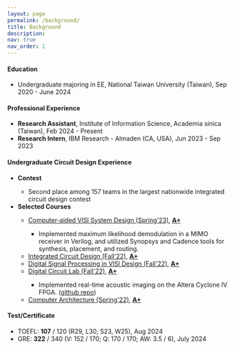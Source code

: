 ```yaml
---
layout: page
permalink: /background/
title: Background
description: 
nav: true
nav_order: 1
---
```


<h4><strong>Education</strong></h4>
<ul>
    <li> Undergraduate majoring in EE, National Taiwan University (Taiwan), Sep 2020 - June 2024 </li>
</ul>  

<h4><strong>Professional Experience</strong></h4>
<ul>
    <li> <strong>Research Assistant</strong>, Institute of Information Science, Academia sinica (Taiwan), Feb 2024 - Present</li>
    <li> <strong>Research Intern</strong>, IBM Research - Almaden (CA, USA), Jun 2023 - Sep 2023 </li>
</ul>

<h4><strong>Undergraduate Circuit Design Experience</strong></h4>
<ul>
    <li><strong> Contest </strong></li>
        <ul>
            <li>Second place among 157 teams in the largest nationwide integrated circuit design contest</li>
        </ul>
    <li><strong> Selected Courses </strong></li>
        <ul>
            <li><a href="https://nol.ntu.edu.tw/nol/coursesearch/print_table.php?course_id=943%20U0240&class=&dpt_code=K410&ser_no=83952&semester=111-1&lang=EN">Computer-aided VlSI System Design (Spring'23)</a>, <strong><u>A+</u></strong> </li>
                <ul>
                    <li>Implemented maximum likelihood demodulation in a MIMO receiver in Verilog, and utilized Synopsys and Cadence tools for synthesis, placement, and routing. </li>
                </ul>
            <li><a href="https://nol.ntu.edu.tw/nol/coursesearch/print_table.php?course_id=901%2040500&class=&dpt_code=P490&ser_no=26787&semester=111-1&lang=EN">Integrated Circuit Design (Fall'22)</a>, <strong><u>A+</u></strong> </li>
            <li><a href="https://nol.ntu.edu.tw/nol/coursesearch/print_table.php?course_id=921%20U9330&class=&dpt_code=9210&ser_no=83518&semester=111-1&lang=EN">Digital Signal Processing in VlSI Design (Fall'22)</a>, <strong><u>A+</u></strong> </li>
            <li><a href="https://nol.ntu.edu.tw/nol/coursesearch/print_table.php?course_id=901%2039500&class=&dpt_code=9010&ser_no=48557&semester=111-1&lang=EN">Digital Circuit Lab (Fall'22)</a>, <strong><u>A+</u></strong> </li>
                <ul>
                    <li>Implemented real-time acoustic imaging on the Altera Cyclone IV FPGA. (<a href="https://github.com/jerry1249756/DCLab">github repo</a>) </li>
                </ul>
            <li><a href="https://nol.ntu.edu.tw/nol/coursesearch/print_table.php?course_id=901%2043200&class=&dpt_code=9010&ser_no=60057&semester=110-2&lang=EN">Computer Architecture (Spring'22)</a>, <strong><u>A+</u></strong> </li>
        </ul>
</ul>

<h4><strong>Test/Certificate</strong></h4>
<ul>
    <li>TOEFL: <strong>107</strong> / 120 (R29, L30, S23, W25), Aug 2024</li>
    <li>GRE: <strong>322</strong> / 340 (V: 152 / 170; Q: 170 / 170; AW: 3.5 / 6), July 2024</li>
</ul>